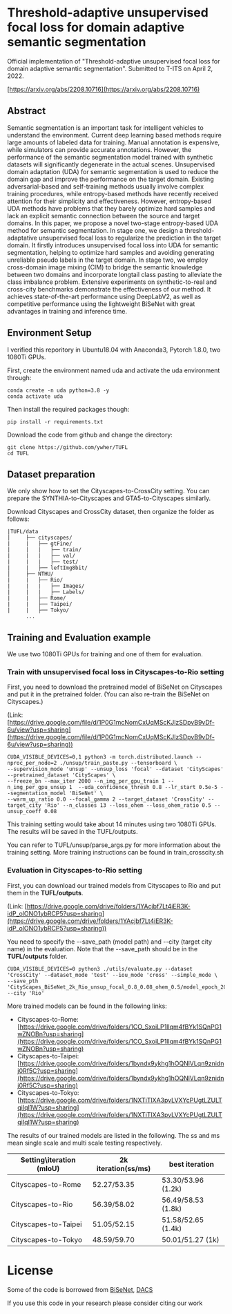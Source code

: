 # Threshold-adaptive unsupervised focal loss for domain adaptive semantic segmentation

Official implementation of "Threshold-adaptive unsupervised focal loss for domain adaptive semantic segmentation". Submitted to T-ITS on April 2, 2022.

[https://arxiv.org/abs/2208.10716](https://arxiv.org/abs/2208.10716)

## Abstract

Semantic segmentation is an important task for intelligent vehicles to understand the environment. Current deep learning based methods require large amounts of labeled data for training. Manual annotation is expensive, while simulators can provide accurate annotations. However, the performance of the semantic segmentation model trained with synthetic datasets will significantly degenerate in the actual scenes. Unsupervised domain adaptation (UDA) for semantic segmentation is used to reduce the domain gap and improve the performance on the target domain. Existing adversarial-based and self-training methods usually involve complex training procedures, while entropy-based methods have recently received attention for their simplicity and effectiveness. However, entropy-based UDA methods have problems that they barely optimize hard samples and lack an explicit semantic connection between the source and target domains. In this paper, we propose a novel two-stage entropy-based UDA method for semantic segmentation. In stage one, we design a threshold-adaptative unsupervised focal loss to regularize the prediction in the target domain. It firstly introduces unsupervised focal loss into UDA for semantic segmentation, helping to optimize hard samples and avoiding generating unreliable pseudo labels in the target domain. In stage two, we employ cross-domain image mixing (CIM) to bridge the semantic knowledge between two domains and incorporate longtail class pasting to alleviate the class imbalance problem. Extensive experiments on synthetic-to-real and cross-city benchmarks demonstrate the effectiveness of our method. It achieves state-of-the-art performance using DeepLabV2, as well as competitive performance using the lightweight BiSeNet with great advantages in training and inference time.

## Environment Setup

I verified this reporitory in Ubuntu18.04 with Anaconda3, Pytorch 1.8.0, two 1080Ti GPUs.

First, create the environment named uda and activate the uda environment through:

```
conda create -n uda python=3.8 -y
conda activate uda
```

Then install the required packages though:

```
pip install -r requirements.txt 
```

Download the code from github and change the directory:

```
git clone https://github.com/ywher/TUFL
cd TUFL
```

## Dataset preparation

We only show how to set the Cityscapes-to-CrossCity setting. You can prepare the SYNTHIA-to-Cityscapes and GTA5-to-Cityscapes similarly.

Download Cityscapes and CrossCity dataset, then organize the folder as follows:

```
|TUFL/data
│     ├── cityscapes/   
|     |   ├── gtFine/
|     |   |   ├── train/
|     |   |   ├── val/
|     |   |   ├── test/
|     |   ├── leftImg8bit/
│     ├── NTHU/
|     |   ├── Rio/
|     |   |   ├── Images/
|     |   |   ├── Labels/
|     |   ├── Rome/
|     |   ├── Taipei/
|     |   ├── Tokyo/
      ...
```

## Training and Evaluation example

We use two 1080Ti GPUs for training and one of them for evaluation.

### Train with unsupervised focal loss in Cityscapes-to-Rio setting

First, you need to download the pretrained model of BiSeNet on Cityscapes and put it in the pretrained folder.  (You can also re-train the BiSeNet on Cityscapes.)

(Link: [https://drive.google.com/file/d/1P0G1mcNomCxUqMScKJlzSDpvB9vDf-6u/view?usp=sharing](https://drive.google.com/file/d/1P0G1mcNomCxUqMScKJlzSDpvB9vDf-6u/view?usp=sharing))

```
CUDA_VISIBLE_DEVICES=0,1 python3 -m torch.distributed.launch --nproc_per_node=2 ./unsup/train_paste.py --tensorboard \
--supervision_mode 'unsup' --unsup_loss 'focal' --dataset 'CityScapes' --pretrained_dataset 'CityScapes' \
--freeze_bn --max_iter 2000 --n_img_per_gpu_train 1 --n_img_per_gpu_unsup 1  --uda_confidence_thresh 0.8 --lr_start 0.5e-5 --segmentation_model 'BiSeNet' \
--warm_up_ratio 0.0 --focal_gamma 2 --target_dataset 'CrossCity' --target_city 'Rio' --n_classes 13 --loss_ohem --loss_ohem_ratio 0.5 --unsup_coeff 0.08
```

This training setting would take about 14 minutes using two 1080Ti GPUs. The results will be saved in the TUFL/outputs.

You can refer to TUFL/unsup/parse_args.py for more information about the training setting. More training instructions can be found in train_crosscity.sh

### Evaluation in Cityscapes-to-Rio setting

First, you can download our trained models from Cityscapes to Rio and put them in the **TUFL/outputs**.

(Link: [https://drive.google.com/drive/folders/1YAcjbf7Lt4iER3K-idP_olONO1ybRCP5?usp=sharing](https://drive.google.com/drive/folders/1YAcjbf7Lt4iER3K-idP_olONO1ybRCP5?usp=sharing))

You need to specify the --save_path (model path) and --city (target city name) in the evaluation. Note that the --save_path should be in the **TUFL/outputs** folder.

```
CUDA_VISIBLE_DEVICES=0 python3 ./utils/evaluate.py --dataset 'CrossCity' --dataset_mode 'test' --iou_mode 'cross' --simple_mode \
--save_pth 'CityScapes_BiSeNet_2k_Rio_unsup_focal_0.8_0.08_ohem_0.5/model_epoch_2000.pth' --city 'Rio'
```

More trained models can be found in the following links:

* Cityscapes-to-Rome: [https://drive.google.com/drive/folders/1CO_SxoiLP1lIqm4fBYk1SQnPG1wZNOBn?usp=sharing](https://drive.google.com/drive/folders/1CO_SxoiLP1lIqm4fBYk1SQnPG1wZNOBn?usp=sharing)
* Cityscapes-to-Taipei: [https://drive.google.com/drive/folders/1byndx9ykhg1hOQNlVLqn9znidnj0Rf5C?usp=sharing](https://drive.google.com/drive/folders/1byndx9ykhg1hOQNlVLqn9znidnj0Rf5C?usp=sharing)
* Cityscapes-to-Tokyo: [https://drive.google.com/drive/folders/1NXTiTlXA3pvLVXYcPUgtLZULTqiIqI1W?usp=sharing](https://drive.google.com/drive/folders/1NXTiTlXA3pvLVXYcPUgtLZULTqiIqI1W?usp=sharing)

The results of our trained models are listed in the following. The ss and ms mean single scale and multi scale testing respectively.

| Setting\iteration (mIoU) | 2k iteration(ss/ms) | best iteration     |
| ------------------------ | ------------------- | ------------------ |
| Cityscapes-to-Rome       | 52.27/53.35         | 53.30/53.96 (1.2k) |
| Cityscapes-to-Rio        | 56.39/58.02         | 56.49/58.53 (1.8k) |
| Cityscapes-to-Taipei     | 51.05/52.15         | 51.58/52.65 (1.4k) |
| Cityscapes-to-Tokyo      | 48.59/59.70         | 50.01/51.27 (1k)   |

# License

Some of the code is borrowed from [BiSeNet](https://github.com/CoinCheung/BiSeNet), [DACS](https://github.com/vikolss/DACS)

If you use this code in your research please consider citing our work

```

```
